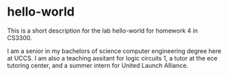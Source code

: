 # hello-world
This is a short description for the lab hello-world for homework 4 in CS3300. 

I am a senior in my bachelors of science computer engineering degree here at UCCS. I am also a teaching assitant for logic circuits 1, a tutor at the ece tutoring center, and a summer intern for United Launch Alliance. 
